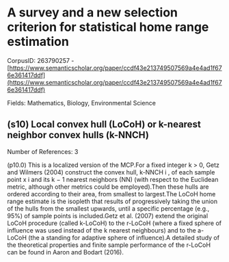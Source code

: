# A survey and a new selection criterion for statistical home range estimation

CorpusID: 263790257 - [https://www.semanticscholar.org/paper/ccdf43e213749507569a4e4ad1f676e361417ddf](https://www.semanticscholar.org/paper/ccdf43e213749507569a4e4ad1f676e361417ddf)

Fields: Mathematics, Biology, Environmental Science

## (s10) Local convex hull (LoCoH) or k-nearest neighbor convex hulls (k-NNCH)
Number of References: 3

(p10.0) This is a localized version of the MCP.For a fixed integer k > 0, Getz and Wilmers (2004) construct the convex hull, k-NNCH i , of each sample point x i and its k − 1 nearest neighbors (NN) (with respect to the Euclidean metric, although other metrics could be employed).Then these hulls are ordered according to their area, from smallest to largest.The LoCoH home range estimate is the isopleth that results of progressively taking the union of the hulls from the smallest upwards, until a specific percentage (e.g., 95%) of sample points is included.Getz et al. (2007) extend the original LoCoH procedure (called k-LoCoH) to the r-LoCoH (where a fixed sphere of influence was used instead of the k nearest neighbours) and to the a-LoCoH (the a standing for adaptive sphere of influence).A detailed study of the theoretical properties and finite sample performance of the r-LoCoH can be found in Aaron and Bodart (2016).
